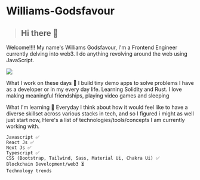 # Williams-Godsfavour

> ## Hi there 👋

Welcome!!!! My name's Williams Godsfavour, I'm a Frontend Engineer currently delving into web3. I do anything revolving around the web using JavaScript.

![](https://komarev.com/ghpvc/GodsfavourWiliiams&label=PROFILE+VIEWS)

What I work on these days 💼
 I build tiny demo apps to solve problems I have as a developer or in my every day life.  Learning Solidity and Rust. I love making meaningful friendships, playing video games and sleeping

What I'm learning 📖
Everyday I think about how it would feel like to have a diverse skillset across various stacks in tech, and so I figured i might as well just start now, Here's a list of technologies/tools/concepts I am currently working with.

```
Javascript ✅
React Js ✅
Next Js ✅
Typescript ✅
CSS (Bootstrap, Tailwind, Sass, Material Ui, Chakra Ui) ✅
Blockchain Development/web3 ⏳
Technology trends
```


